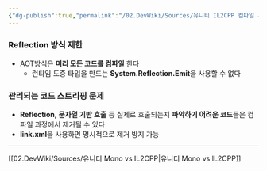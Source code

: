 ```yaml
---
{"dg-publish":true,"permalink":"/02.DevWiki/Sources/유니티 IL2CPP 컴파일 시 유의사항/","noteIcon":"","created":"2024-09-15T18:29:30.000+09:00","updated":"2025-08-16T23:00:39.868+09:00"}
---
```


### Reflection 방식 제한
* AOT방식은 **미리 모든 코드를 컴파일** 한다
	* 런타임 도중 타입을 만드는 **System.Reflection.Emit**을 사용할 수 없다

### 관리되는 코드 스트리핑 문제
* **Reflection, 문자열 기반 호출** 등 실제로 호출되는지 **파악하기 어려운 코드**들은 컴파일 과정에서 제거될 수 있다
* **link.xml**을 사용하면 명시적으로 제거 방지 가능

---
[[02.DevWiki/Sources/유니티 Mono vs IL2CPP\|유니티 Mono vs IL2CPP]]